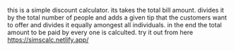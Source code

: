 this is a simple discount calculator. its takes the total bill amount. divides it by the total number of people and adds a given tip that the customers want to offer and divides it equally amongest all individuals. in the end the total amount to be paid by every one is calculted.
try it out from here https://simscalc.netlify.app/
